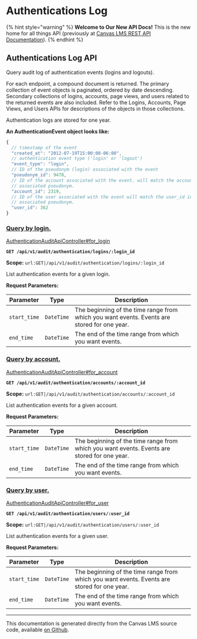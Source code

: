 # Authentications Log

{% hint style="warning" %}
**Welcome to Our New API Docs!** This is the new home for all things API (previously at [Canvas LMS REST API Documentation](https://api.instructure.com)).
{% endhint %}

## Authentications Log API

Query audit log of authentication events (logins and logouts).

For each endpoint, a compound document is returned. The primary collection of event objects is paginated, ordered by date descending. Secondary collections of logins, accounts, page views, and users related to the returned events are also included. Refer to the Logins, Accounts, Page Views, and Users APIs for descriptions of the objects in those collections.

Authentication logs are stored for one year.

**An AuthenticationEvent object looks like:**

```js
{
  // timestamp of the event
  "created_at": "2012-07-19T15:00:00-06:00",
  // authentication event type ('login' or 'logout')
  "event_type": "login",
  // ID of the pseudonym (login) associated with the event
  "pseudonym_id": 9478,
  // ID of the account associated with the event. will match the account_id in the
  // associated pseudonym.
  "account_id": 2319,
  // ID of the user associated with the event will match the user_id in the
  // associated pseudonym.
  "user_id": 362
}
```

### [Query by login.](#method.authentication_audit_api.for_login) <a href="#method.authentication_audit_api.for_login" id="method.authentication_audit_api.for_login"></a>

[AuthenticationAuditApiController#for\_login](https://github.com/instructure/canvas-lms/blob/master/app/controllers/authentication_audit_api_controller.rb)

**`GET /api/v1/audit/authentication/logins/:login_id`**

**Scope:** `url:GET|/api/v1/audit/authentication/logins/:login_id`

List authentication events for a given login.

**Request Parameters:**

| Parameter    | Type       | Description                                                                                 |
| ------------ | ---------- | ------------------------------------------------------------------------------------------- |
| `start_time` | `DateTime` | The beginning of the time range from which you want events. Events are stored for one year. |
| `end_time`   | `DateTime` | The end of the time range from which you want events.                                       |

### [Query by account.](#method.authentication_audit_api.for_account) <a href="#method.authentication_audit_api.for_account" id="method.authentication_audit_api.for_account"></a>

[AuthenticationAuditApiController#for\_account](https://github.com/instructure/canvas-lms/blob/master/app/controllers/authentication_audit_api_controller.rb)

**`GET /api/v1/audit/authentication/accounts/:account_id`**

**Scope:** `url:GET|/api/v1/audit/authentication/accounts/:account_id`

List authentication events for a given account.

**Request Parameters:**

| Parameter    | Type       | Description                                                                                 |
| ------------ | ---------- | ------------------------------------------------------------------------------------------- |
| `start_time` | `DateTime` | The beginning of the time range from which you want events. Events are stored for one year. |
| `end_time`   | `DateTime` | The end of the time range from which you want events.                                       |

### [Query by user.](#method.authentication_audit_api.for_user) <a href="#method.authentication_audit_api.for_user" id="method.authentication_audit_api.for_user"></a>

[AuthenticationAuditApiController#for\_user](https://github.com/instructure/canvas-lms/blob/master/app/controllers/authentication_audit_api_controller.rb)

**`GET /api/v1/audit/authentication/users/:user_id`**

**Scope:** `url:GET|/api/v1/audit/authentication/users/:user_id`

List authentication events for a given user.

**Request Parameters:**

| Parameter    | Type       | Description                                                                                 |
| ------------ | ---------- | ------------------------------------------------------------------------------------------- |
| `start_time` | `DateTime` | The beginning of the time range from which you want events. Events are stored for one year. |
| `end_time`   | `DateTime` | The end of the time range from which you want events.                                       |

***

This documentation is generated directly from the Canvas LMS source code, available [on Github](https://github.com/instructure/canvas-lms).
